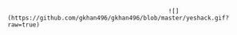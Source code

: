                                                  ![](https://github.com/gkhan496/gkhan496/blob/master/yeshack.gif?raw=true)
